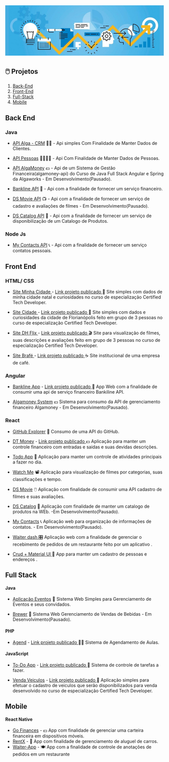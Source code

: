 # ![Projetos](projetos.jpg)
<!-- - [WidBack](https://github.com/k3n3dfelix/NLW-Return) :computer_mouse: Widget para ser adicionado a sites para receber feedbacks apontando melhorias ou correções  - <b>Em Desenvolvimento</b>. -->
## 🖱️ Projetos 

1. [Back-End](#back-end)
2. [Front-End](#front-end)
3. [Full-Stack](#full-stack)
4. [Mobile](#mobile)

## Back End

### Java

- [API Alga - CRM](https://github.com/k3n3dfelix/algacrm-api) 👨‍💻 - Api simples Com Finalidade de Manter Dados de Clientes.

- [API Pessoas](https://github.com/k3n3dfelix/api-pessoas) 👨‍👩‍👦‍👦 - Api Com Finalidade de Manter Dados de Pessoas.

- [API AlgaMoney](https://github.com/k3n3dfelix/algamoney-api) 💵 - Api de um Sistema de Gestão Financeira(algamoney-api) do Curso de Java Full Stack Angular e Spring da Algaworks -  Em Desenvolvimento(Pausado).

- [Bankline API](https://github.com/k3n3dfelix/bankline-api) 🏦 - Api com a finalidade de fornecer um serviço financeiro.

- [DS Movie API](https://github.com/k3n3dfelix/DsMovie/tree/main/backend) 📺 - Api com a finalidade de fornecer um serviço de cadastro e avaliações de filmes - Em Desenvolvimento(Pausado).

- [DS Catalog API](https://github.com/k3n3dfelix/DsCatalog-Api) 🛒 - Api com a finalidade de fornecer um serviço de disponibilização de um Catalogo de Produtos.

### Node Js
- [My Contacts API](https://github.com/k3n3dfelix/MyContacts-Api) 📞 - Api com a finalidade de fornecer um serviço contatos pessoais.
## Front End

### HTML/ CSS
- [Site Minha Cidade ](https://github.com/k3n3dfelix/Checkpoint-FrontEndI-KenedFelix) - <a href="https://k3n3dfelix.github.io/Checkpoint-FrontEndI-KenedFelix/">Link projeto publicado </a> 🌆 Site simples com dados de minha cidade natal e curiosidades no curso de especialização Certified Tech Developer.
 
- [Site Cidade ](https://github.com/k3n3dfelix/Checkpoint-II-FrontEnd-I) - <a href="https://k3n3dfelix.github.io/Checkpoint-II-FrontEnd-I/">Link projeto publicado </a> 🌆 Site simples com dados  e curiosidades da cidade de Florianópolis feito em grupo de 3 pessoas no curso de especialização Certified Tech Developer.

- [Site DH Flix ](https://github.com/k3n3dfelix/-Checkpoint-III-FrontEnd-I) - <a href="https://k3n3dfelix.github.io/-Checkpoint-III-FrontEnd-I/">Link projeto publicado </a> 🎬 Site para visualização de filmes, suas descrições e avaliações feito em grupo de 3 pessoas no curso de especialização Certified Tech Developer.

- [Site Brafé ](https://github.com/k3n3dfelix/Brafe) - <a href="https://k3n3dfelix.github.io/Brafe/">Link projeto publicado </a> ☕ Site institucional de uma empresa de café.


### Angular

- [Bankline App](https://github.com/k3n3dfelix/bankline-app) - <a href="https://ken-bankline-app.herokuapp.com/movimentacoes"> Link projeto publicado </a> 🏦 App Web com a finalidade de consumir uma api de serviço financeiro Bankiline API.

- [Algamoney System](https://github.com/k3n3dfelix/algamoney-system) 💵 Sistema para consumo da API de gerenciamento financeiro Algamoney - Em Desenvolvimento(Pausado).


### React
- [GitHub Explorer](https://github.com/k3n3dfelix/RocketSeat/tree/main/reactjs/01-github-explorer) 🧐 Consumo de uma API do GitHub.

- [DT Money](https://github.com/k3n3dfelix/RocketSeat/tree/main/dtmoney) - <a href="https://ken-dtmoney.herokuapp.com/">Link projeto publicado </a> 💵 Aplicação para manter um controle financeiro com entradas e saidas e suas devidas descrições.

- [Todo App](https://github.com/k3n3dfelix/Todos-App) 📝 Aplicação para manter um controle de atividades principais a fazer no dia.
 
- [Watch Me](https://github.com/k3n3dfelix/Watch-Me) 📽 Aplicação para visualização de filmes por categorias, suas classificações e tempo.

- [DS Movie](https://github.com/k3n3dfelix/DsMovie/tree/main/frontend) :computer_mouse: Aplicação com finalidade de consumir uma API cadastro de filmes e suas avaliações.

- [DS Catalog](https://github.com/k3n3dfelix/DsCatalog) 🛒 Aplicação com finalidade de manter um catalogo de produtos na WEb. -Em Desenvolvimento(Pausado).

- [My Contacts](https://github.com/k3n3dfelix/MyContacts) 📞 Aplicação web para organização de informações de contatos. - Em Desenvolvimento(Pausado). 

- [Waiter dash ](https://github.com/k3n3dfelix/waiter-dash) 🎛 Aplicação web com a finalidade de gerenciar o recebimento de pedidos de um restaurante feito por um aplicativo . </b>

- [Crud + Material UI ](https://github.com/k3n3dfelix/crud-react-materialui) 👤 App para manter um cadastro de pessoas e endereços . </b>

## Full Stack

#### Java

- [Aplicação Eventos](https://github.com/k3n3dfelix/Event-App) 🎫 Sistema Web Simples para Gerenciamento de Eventos e seus convidados.

- [Brewer](https://github.com/k3n3dfelix/Brewer) 🍺 Sistema Web Gerenciamento de Vendas de Bebidas - Em Desenvolvimento(Pausado).

#### PHP

- [Agend](https://github.com/k3n3dfelix/sis_agendamento) - <a href="http://sisagendamento.herokuapp.com/login">Link projeto publicado </a> 👨‍🏫 Sistema de Agendamento de Aulas.

#### JavaScript

- [To-Do App](https://github.com/knowther/todo-listapp) - <a href="https://knowther.github.io/todo-listapp/">Link projeto publicado </a> 📑 Sistema de controle de tarefas a fazer.

- [Venda Veiculos](https://github.com/k3n3dfelix/CheckpointI-FrontEndII) - <a href="https://k3n3dfelix.github.io/CheckpointI-FrontEndII/">Link projeto publicado </a> 🚙 Aplicação simples para efetuar o cadastro de veiculos que serão disponibilizados para venda desenvolvido no curso de especialização Certified Tech Developer.

## Mobile

#### React Native

- [Go Finances](https://github.com/k3n3dfelix/gofinances) -  💵 App com finalidade de gerenciar uma carteira financeira em dispositivos móveis.
- [RentX](https://github.com/k3n3dfelix/Rentx) -  🚗 App com finalidade de gerenciamento de aluguel  de carros.
- [Waiter-App](https://github.com/k3n3dfelix/waiter-app) -  🍽 App com a finalidade de controle de anotações de pedidos em um restaurante

